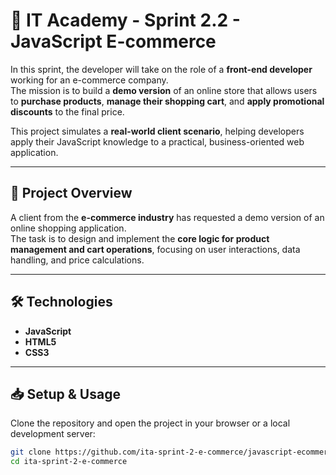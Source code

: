 # 🛒 IT Academy - Sprint 2.2 - JavaScript E-commerce

In this sprint, the developer will take on the role of a **front-end developer** working for an e-commerce company.  
The mission is to build a **demo version** of an online store that allows users to **purchase products**, **manage their shopping cart**, and **apply promotional discounts** to the final price.

This project simulates a **real-world client scenario**, helping developers apply their JavaScript knowledge to a practical, business-oriented web application.

---

## 🚀 Project Overview

A client from the **e-commerce industry** has requested a demo version of an online shopping application.  
The task is to design and implement the **core logic for product management and cart operations**, focusing on user interactions, data handling, and price calculations. 

---

## 🛠️ Technologies

- **JavaScript**  
- **HTML5**  
- **CSS3**  

---

## 📥 Setup & Usage

Clone the repository and open the project in your browser or a local development server:

```bash
git clone https://github.com/ita-sprint-2-e-commerce/javascript-ecommerce.git
cd ita-sprint-2-e-commerce